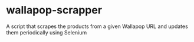 # wallapop-scrapper
A script that scrapes the products from a given Wallapop URL and updates them periodically using Selenium
